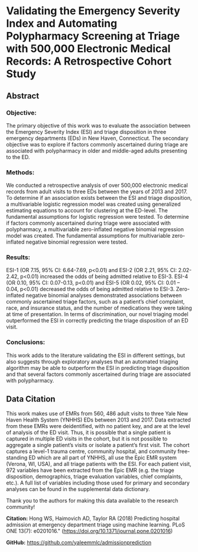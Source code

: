 # Validating the Emergency Severity Index and Automating Polypharmacy Screening at Triage with 500,000 Electronic Medical Records: A Retrospective Cohort Study

## Abstract
### Objective:
The primary objective of this work was to evaluate the association between the Emergency Severity
Index (ESI) and triage disposition in three emergency departments (EDs) in New Haven, Connecticut.
The secondary objective was to explore if factors commonly ascertained during triage are associated
with polypharmacy in older and middle-aged adults presenting to the ED.

### Methods:
We conducted a retrospective analysis of over 500,000 electronic medical records from adult visits to
three EDs between the years of 2013 and 2017. To determine if an association exists between the ESI
and triage disposition, a multivariable logistic regression model was created using generalized
estimating equations to account for clustering at the ED-level. The fundamental assumptions for
logistic regression were tested. To determine if factors commonly ascertained during triage were
associated with polypharmacy, a multivariable zero-inflated negative binomial regression model was
created. The fundamental assumptions for multivariable zero-inflated negative binomial regression
were tested.

### Results:
ESI-1 (OR 7.15, 95% CI: 6.64-7.69, p<0.01) and ESI-2 (OR 2.21, 95% CI: 2.02-2.42, p<0.01) increased the
odds of being admitted relative to ESI-3. ESI-4 (OR 0.10, 95% CI: 0.07-0.13, p<0.01) and ESI-5 (OR 0.02,
95% CI: 0.01 – 0.04, p<0.01) decreased the odds of being admitted relative to ESI-3. Zero-inflated
negative binomial analyses demonstrated associations between commonly ascertained triage factors,
such as a patient’s chief complaint, race, and insurance status, and the number of medications they
were taking at time of presentation. In terms of discrimination, our novel triaging model outperformed
the ESI in correctly predicting the triage disposition of an ED visit.

### Conclusions:
This work adds to the literature validating the ESI in different settings, but also suggests through
exploratory analyses that an automated triaging algorithm may be able to outperform the ESI in
predicting triage disposition and that several factors commonly ascertained during triage are
associated with polypharmacy.

## Data Citation
This work makes use of EMRs from 560, 486 adult visits to three Yale New Haven Health System (YNHHS) EDs between 2013 and 2017. Data extracted from these EMRs were deidentified, with
no patient key, and are at the level of analysis of the ED visit. Thus, it is possible that a single patient is captured in multiple ED visits in the cohort, but it is not possible to aggregate a single patient’s visits or isolate a patient’s first visit. The cohort captures a level-1 trauma centre, community hospital, and community free-standing ED which are all part of YNHHS, all use the Epic EMR system (Verona, WI, USA), and all triage patients with the ESI. For each patient visit, 972 variables have been extracted from the Epic EMR (e.g. the triage disposition, demographics, triage evaluation variables, chief complaints, etc.). A full list of variables including those used for primary and secondary analyses can be found in the supplemental data dictionary.

Thank you to the authors for making this data available to the research community! 

**Citation:** Hong WS, Haimovich AD, Taylor RA (2018) Predicting hospital admission at emergency department triage using machine learning. PLoS ONE 13(7): e0201016." (https://doi.org/10.1371/journal.pone.0201016)

**GitHub:** https://github.com/yaleemmlc/admissionprediction
